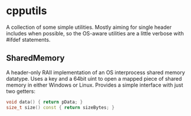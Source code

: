 # cpputils

A collection of some simple utilities. Mostly aiming for single header includes when possible, so the OS-aware utilities are a little verbose with #ifdef statements.

## SharedMemory

A header-only RAII implementation of an OS interprocess shared memory datatype. Uses a key and a 64bit uint to open a mapped piece of shared memory in either Windows or Linux. Provides a simple interface with just two getters:

```cpp
void data() { return pData; }
size_t size() const { return sizeBytes; }
```